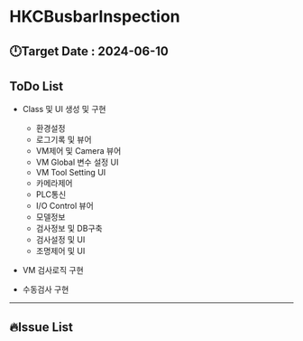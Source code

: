 # **HKCBusbarInspection**

## 🕛**Target Date : 2024-06-10**

## **ToDo List**

- Class 및 UI 생성 및 구현
  - 환경설정
  - 로그기록 및 뷰어
  - VM제어 및 Camera 뷰어
  - VM Global 변수 설정 UI
  - VM Tool Setting UI
  - 카메라제어
  - PLC통신
  - I/O Control 뷰어
  - 모델정보
  - 검사정보 및 DB구축
  - 검사설정 및 UI
  - 조명제어 및 UI

- VM 검사로직 구현
- 수동검사 구현

---

## **🔥Issue List**
